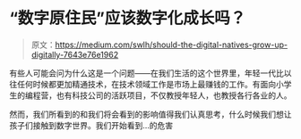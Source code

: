 # “数字原住民”应该数字化成长吗？

> 原文：<https://medium.com/swlh/should-the-digital-natives-grow-up-digitally-7643e76e1962>

有些人可能会问为什么这是一个问题——在我们生活的这个世界里，年轻一代比以往任何时候都更加精通技术，在技术领域工作是市场上最赚钱的工作。有面向小学生的编程营，也有科技公司的活跃项目，不仅教授年轻人，也教授各行各业的人。

然而，我们所看到的和我们将会看到的影响值得我们认真思考，什么时候我们想让孩子们接触到数字世界。我们开始看到…的危害